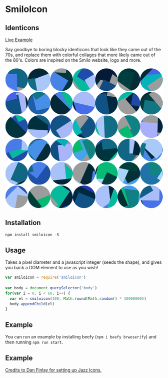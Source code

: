 # SmiloIcon
## Identicons

[Live Example](http://requirebin.com/?gist=64341df46d79cc72567417c022e9d0ee)

Say goodbye to boring blocky identicons that look like they came out of the 70s, and replace them with colorful collages that more likely came out of the 80's.
Colors are inspired on the Smilo website, logo and more.

![example](./example.png)

## Installation

```
npm install smiloicon -S
```

## Usage

Takes a pixel diameter and a javascript integer (seeds the shape), and gives you back a DOM element to use as you wish!

```javascript
var smiloicon = require('smiloicon')

var body = document.querySelector('body')
for(var i = 0; i < 60; i++) {
  var el = smiloicon(100, Math.round(Math.random() * 10000000))
  body.appendChild(el)
}
```

## Example

You can run an example by installing beefy (`npm i beefy brwoserify`) and then running `npm run start`.

## Example

[Credits to Dan Finlay for setting up Jazz Icons.](https://github.com/danfinlay/jazzicon)